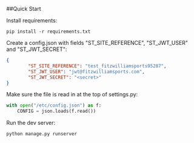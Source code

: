 ##Quick Start

Install requirements:

```commandline
pip install -r requirements.txt
```

Create a config.json with fields "ST_SITE_REFERENCE", "ST_JWT_USER" and "ST_JWT_SECRET":

```json
{
        "ST_SITE_REFERENCE": "test_fitzwilliamsports95287",
        "ST_JWT_USER": "jwt@fitzwilliamsports.com",
        "ST_JWT_SECRET": "<secret>"
}
```

Make sure the file is read in at the top of settings.py:

```python
with open("/etc/config.json") as f:
    CONFIG = json.loads(f.read())
```

Run the dev server:

```commandline
python manage.py runserver
```
